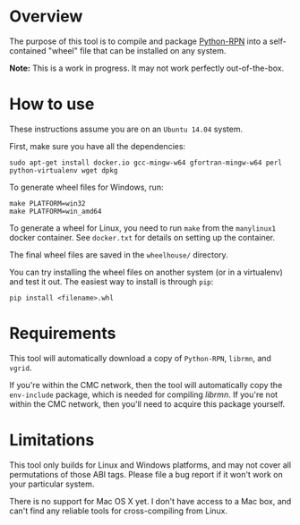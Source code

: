 Overview
========
The purpose of this tool is to compile and package [Python-RPN](https://github.com/meteokid/python-rpn) into a self-contained "wheel" file that can be installed on any system.

**Note:** This is a work in progress.  It may not work perfectly out-of-the-box.

How to use
==========
These instructions assume you are on an `Ubuntu 14.04` system.

First, make sure you have all the dependencies:
```
sudo apt-get install docker.io gcc-mingw-w64 gfortran-mingw-w64 perl python-virtualenv wget dpkg
```

To generate wheel files for Windows, run:
```
make PLATFORM=win32
make PLATFORM=win_amd64
```

To generate a wheel for Linux, you need to run `make` from the `manylinux1` docker container.  See `docker.txt` for details on setting up the container.

The final wheel files are saved in the `wheelhouse/` directory.

You can try installing the wheel files on another system (or in a virtualenv) and test it out.
The easiest way to install is through `pip`:
```
pip install <filename>.whl
```

Requirements
============
This tool will automatically download a copy of `Python-RPN`, `librmn`, and `vgrid`.

If you're within the CMC network, then the tool will automatically copy the `env-include` package, which is needed for compiling *librmn*.  If you're not within the CMC network, then you'll need to acquire this package yourself.

Limitations
===========
This tool only builds for Linux and Windows platforms, and may not cover all
permutations of those ABI tags.
Please file a bug report if it won't work on your particular system.

There is no support for Mac OS X yet.  I don't have access to a Mac box, and
can't find any reliable tools for cross-compiling from Linux.

